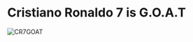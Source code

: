 # Cristiano Ronaldo 7 is G.O.A.T

![CR7GOAT](https://github.com/DolBaKi/DolBaKi/blob/main/7787FE95-45F2-49AC-8D7D-F08EB1D95661_(1).GIF)
